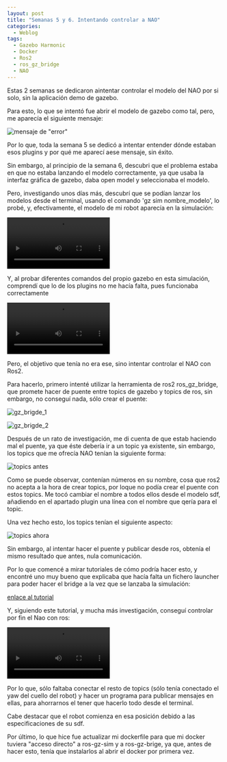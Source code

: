 ```yaml
---
layout: post
title: "Semanas 5 y 6. Intentando controlar a NAO"
categories:
  - Weblog
tags:
  - Gazebo Harmonic
  - Docker
  - Ros2
  - ros_gz_bridge
  - NAO
---
```


Estas 2 semanas se dedicaron aintentar controlar el modelo del NAO por si solo, sin la aplicación demo de gazebo.

Para esto, lo que se intentó fue abrir el modelo de gazebo como tal, pero, me aparecía el siguiente mensaje:

![mensaje de "error"](/2024-tfg-eva-fernandez/images/semanas-5-y-6/error.png)

Por lo que, toda la semana 5 se dedicó a intentar entender dónde estaban esos plugins y por qué me aparecí aese mensaje, sin éxito.

Sin embargo, al principio de la semana 6, descubri que el problema estaba en que no estaba lanzando el modelo correctamente, ya que usaba la interfaz gráfica de gazebo, daba open model y seleccionaba el modelo.

Pero, investigando unos días más, descubrí que se podían lanzar los modelos desde el terminal, usando el comando 'gz sim nombre_modelo', lo probé, y, efectivamente, el modelo de mi robot aparecía en la simulación:

<video width="240" controls>
  <source src="/2024-tfg-eva-fernandez/images/semanas-5-y-6/video_nao.webm" type="video/webm">
  Your browser does not support the video tag.
</video>

Y, al probar diferentes comandos del propio gazebo en esta simulación, comprendí que lo de los plugins no me hacía falta, pues funcionaba correctamente

<video width="240" controls>
  <source src="/2024-tfg-eva-fernandez/images/semanas-5-y-6/video_nao_funcionando.webm" type="video/webm">
  Your browser does not support the video tag.
</video>

Pero, el objetivo que tenía no era ese, sino intentar controlar el NAO con Ros2.

Para hacerlo, primero intenté utilizar la herramienta de ros2 ros_gz_bridge, que promete hacer de puente entre topics de gazebo y topics de ros, sin embargo, no conseguí nada, sólo crear el puente:

![gz_brigde_1](/2024-tfg-eva-fernandez/images/semanas-5-y-6/gz_bridge_1.png)

![gz_brigde_2](/2024-tfg-eva-fernandez/images/semanas-5-y-6/gz_bridge_2.png)


Después de un rato de investigación, me di cuenta de que estab haciendo mal el puente, ya que éste debería ir a un topic ya existente, sin embargo, los topics que me ofrecía NAO tenían la siguiente forma:

![topics antes](/2024-tfg-eva-fernandez/images/semanas-5-y-6/topics_antes.png)

Como se puede observar, contenían números en su nombre, cosa que ros2 no acepta a la hora de crear topics, por loque no podía crear el puente con estos topics. Me tocó cambiar el nombre a todos ellos desde el modelo sdf, añadiendo en el apartado plugin una línea con el nombre que qería para el topic.

Una vez hecho esto, los topics tenían el siguiente aspecto:

![topics ahora](/2024-tfg-eva-fernandez/images/semanas-5-y-6/topics_ahora.png)

Sin embargo, al intentar hacer el puente y publicar desde ros, obtenía el mismo resultado que antes, nula comunicación.

Por lo que comencé a mirar tutoriales de cómo podría hacer esto, y encontré uno muy bueno que explicaba que hacía falta un fichero launcher para poder hacer el bridge a la vez que se lanzaba la simulación:

[enlace al tutorial](https://www.youtube.com/watch?v=DsjJtC8QTQY)

Y, siguiendo este tutorial, y mucha más investigación, conseguí controlar por fin el Nao con ros:

<video width="240" controls>
  <source src="/2024-tfg-eva-fernandez/images/semanas-5-y-6/video_nao_moviendose_con_ros.webm" type="video/webm">
  Your browser does not support the video tag.
</video>


Por lo que, sólo faltaba conectar el resto de topics (sólo tenía conectado el yaw del cuello del robot) y hacer un programa para publicar mensajes en ellas, para ahorrarnos el tener que hacerlo todo desde el terminal.

Cabe destacar que el robot comienza en esa posición debido a las especificaciones de su sdf.

Por último, lo que hice fue actualizar mi dockerfile para que mi docker tuviera "acceso directo" a ros-gz-sim y a ros-gz-brige, ya que, antes de hacer esto, tenía que instalarlos al abrir el docker por primera vez.
